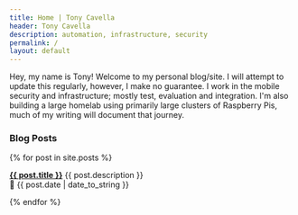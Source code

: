 ```yaml
---
title: Home | Tony Cavella
header: Tony Cavella
description: automation, infrastructure, security
permalink: /
layout: default
---
```

<p>Hey, my name is Tony! Welcome to my personal blog/site. I will attempt to update this regularly, however, 
I make no guarantee. I work in the mobile security and infrastructure; mostly test, evaluation and integration. 
I'm also building a large homelab using primarily large clusters of Raspberry Pis, much of my writing will 
document that journey.</p>

<h3>Blog Posts</h3>

{% for post in site.posts %}
  <p><b><a href="{{ post.url }}">{{ post.title }}</a></b>
  {{ post.description }}<br>
  &#xf073; {{ post.date | date_to_string }}</p>
{% endfor %}
